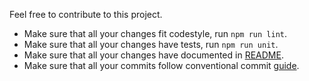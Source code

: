 Feel free to contribute to this project.

* Make sure that all your changes fit codestyle, run `npm run lint`.
* Make sure that all your changes have tests, run `npm run unit`.
* Make sure that all your changes have documented in [README](README.md).
* Make sure that all your commits follow conventional commit [guide](https://conventionalcommits.org/).
